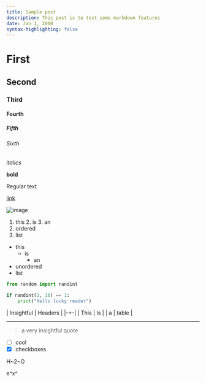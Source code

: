 ```yaml
---
title: Sample post
description: This post is to test some markdown features
date: Jan 1, 2000
syntax-highlighting: false
---
```


# First
## Second
### Third
#### Fourth
##### Fifth
###### Sixth

_italics_

**bold**

Regular text

[link](https://upload.wikimedia.org/wikipedia/commons/thumb/5/59/Minecraft_missing_texture_block.svg/1200px-Minecraft_missing_texture_block.svg.png)

![image](https://upload.wikimedia.org/wikipedia/commons/thumb/5/59/Minecraft_missing_texture_block.svg/1200px-Minecraft_missing_texture_block.svg.png)

1. this
    2. is
        3. an
4. ordered
5. list

- this
    - is
        - an
- unordered
- list

```python
from random import randint

if randint(1, 10) == 1:
    print("Hello lucky reader")
```
| Insightful | Headers |
|-+-|
| This  | Is |
| a | table |

---

> a very
> insightful quote

- [ ] cool
- [x] checkboxes

H~2~O

e^x^

